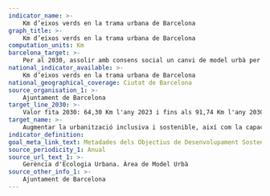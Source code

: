 ```yaml
---
indicator_name: >-
    Km d’eixos verds en la trama urbana de Barcelona
graph_title: >-
    Km d’eixos verds en la trama urbana de Barcelona
computation_units: Km 
barcelona_target: >-
    Per al 2030, assolir amb consens social un canvi de model urbà per disposar d’un espai públic més saludable i més sostenible, especialment a l’entorn de les escoles
national_indicator_available: >-
    Km d’eixos verds en la trama urbana de Barcelona
national_geographical_coverage: Ciutat de Barcelona 
source_organisation_1: >-
    Ajuntament de Barcelona
target_line_2030: >-
    Valor fita 2030: 64,30 Km l'any 2023 i fins als 91,74 Km l'any 2030
target_name: >-
    Augmentar la urbanització inclusiva i sostenible, així com la capacitat de planificar i gestionar de manera participativa, integrada i sostenible els assentaments humans a tots els països
indicator_definition:
goal_meta_link_text: Metadades dels Objectius de Desenvolupament Sostenible de les Nacions Unides (pdf 894kB)
source_periodicity_1: Anual
source_url_text_1: >-
    Gerència d'Ecologia Urbana. Àrea de Model Urbà
source_other_info_1: >-
    Ajuntament de Barcelona
---
```

